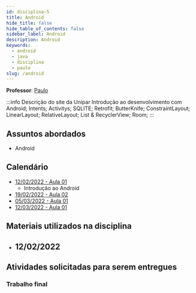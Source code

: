 ```yaml
---
id: disciplina-5
title: Android
hide_title: false
hide_table_of_contents: false
sidebar_label: Android
description: Android
keywords:
  - android
  - java
  - disciplina
  - paulo
slug: /android
---
```


**Professor**: [Paulo](/professores/paulo)

:::info Descrição do site da Unipar
Introdução ao desenvolvimento com Android; Intents; Activitys; SQLITE; Retrofit; ButterKnife; ConstraintLayout; LinearLayout; RelativeLayout; List & RecyclerView; Room;
:::

## Assuntos abordados

- Android

## Calendário

- [12/02/2022 - Aula 01](/blog/12)
  - Introdução ao Android
- [19/02/2022 - Aula 02](/blog/#)
- [05/03/2022 - Aula 01](/blog/#)
- [12/03/2022 - Aula 01](/blog/#)

## Materiais utilizados na disciplina

- 12/02/2022
  - 

## Atividades solicitadas para serem entregues

### Trabalho final